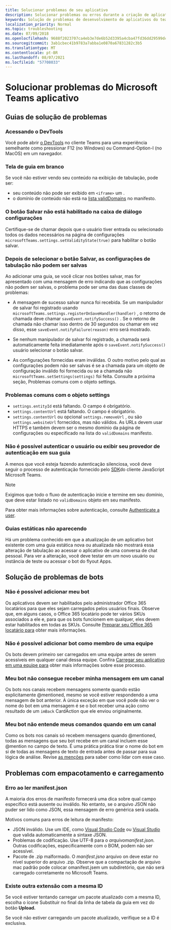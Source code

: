 ```yaml
---
title: Solucionar problemas de seu aplicativo
description: Solucionar problemas ou erros durante a criação de aplicativos para Microsoft Teams
keywords: Solução de problemas de desenvolvimento de aplicativos do teams
localization_priority: Normal
ms.topic: troubleshooting
ms.date: 07/09/2018
ms.openlocfilehash: 9688f2023707ca4eb3e7de6b52d3395a4cba47fd36dd29599dc4ead590368b95
ms.sourcegitcommit: 3ab1cbec41b9783a7abba1e0870a67831282c3b5
ms.translationtype: MT
ms.contentlocale: pt-BR
ms.lasthandoff: 08/07/2021
ms.locfileid: "57708033"
---
```

# <a name="troubleshoot-your-microsoft-teams-app"></a>Solucionar problemas do Microsoft Teams aplicativo

## <a name="troubleshooting-tabs"></a>Guias de solução de problemas

### <a name="accessing-the-devtools"></a>Acessando o DevTools

Você pode abrir [o DevTools](~/tabs/how-to/developer-tools.md) no cliente Teams para uma experiência semelhante como pressionar F12 (no Windows) ou Command-Option-I (no MacOS) em um navegador.

### <a name="blank-tab-screen"></a>Tela de guia em branco

Se você não estiver vendo seu conteúdo na exibição de tabulação, pode ser:

* seu conteúdo não pode ser exibido em `<iframe>` um .
* o domínio de conteúdo não está na [lista validDomains](~/resources/schema/manifest-schema.md#validdomains) no manifesto.

### <a name="the-save-button-isnt-enabled-on-the-settings-dialog"></a>O botão Salvar não está habilitado na caixa de diálogo configurações

Certifique-se de chamar depois que o usuário tiver entrada ou selecionado todos os dados necessários na página de configurações `microsoftTeams.settings.setValidityState(true)` para habilitar o botão salvar.

### <a name="after-selecting-the-save-button-the-tab-settings-cannot-be-saved"></a>Depois de selecionar o botão Salvar, as configurações de tabulação não podem ser salvas

Ao adicionar uma guia, se você clicar nos botões salvar, mas for apresentado com uma mensagem de erro indicando que as configurações não podem ser salvas, o problema pode ser uma das duas classes de problemas:

* A mensagem de sucesso salvar nunca foi recebida. Se um manipulador de salvar foi registrado usando `microsoftTeams.settings.registerOnSaveHandler(handler)` , o retorno de chamada deve chamar `saveEvent.notifySuccess()` . Se o retorno de chamada não chamar isso dentro de 30 segundos ou chamar em vez disso, esse `saveEvent.notifyFailure(reason)` erro será mostrado.

* Se nenhum manipulador de salvar foi registrado, a chamada será automaticamente feita imediatamente após o `saveEvent.notifySuccess()` usuário selecionar o botão salvar.

* As configurações fornecidas eram inválidas. O outro motivo pelo qual as configurações podem não ser salvas é se a chamada para um objeto de configuração inválido foi fornecida ou se a chamada não `microsoftTeams.setSettings(settings)` foi feita. Consulte a próxima seção, Problemas comuns com o objeto settings.

### <a name="common-problems-with-the-settings-object"></a>Problemas comuns com o objeto settings

* `settings.entityId` está faltando. O campo é obrigatório.
* `settings.contentUrl` está faltando. O campo é obrigatório.
* `settings.contentUrl` ou opcional `settings.removeUrl` , ou são `settings.websiteUrl` fornecidos, mas não válidos. As URLs devem usar HTTPS e também devem ser o mesmo domínio da página de configurações ou especificado na lista do `validDomains` manifesto.

### <a name="cant-authenticate-the-user-or-display-your-auth-provider-in-your-tab"></a>Não é possível autenticar o usuário ou exibir seu provedor de autenticação em sua guia

A menos que você esteja fazendo autenticação silenciosa, você deve seguir o processo de autenticação fornecido pelo [SDK](/javascript/api/overview/msteams-client.md)do cliente JavaScript Microsoft Teams.

> [!NOTE]
>Exigimos que todo o fluxo de autenticação inicie e termine em seu domínio, que deve estar listado no `validDomains` objeto em seu manifesto.

Para obter mais informações sobre autenticação, consulte [Authenticate a user](~/concepts/authentication/authentication.md).

### <a name="static-tabs-not-showing-up"></a>Guias estáticas não aparecendo

Há um problema conhecido em que a atualização de um aplicativo bot existente com uma guia estática nova ou atualizada não mostrará essa alteração de tabulação ao acessar o aplicativo de uma conversa de chat pessoal.  Para ver a alteração, você deve testar em um novo usuário ou instância de teste ou acessar o bot do flyout Apps.

## <a name="troubleshooting-bots"></a>Solução de problemas de bots

### <a name="cant-add-my-bot"></a>Não é possível adicionar meu bot

Os aplicativos devem ser habilitados pelo administrador Office 365 locatários para que eles sejam carregados pelos usuários finais. Observe que, em alguns casos, o Office 365 locatário pode ter vários SKUs associados a ele e, para que os bots funcionem em qualquer, eles devem estar habilitados em todas as SKUs. Consulte [Preparar seu Office 365 locatário para](~/concepts/build-and-test/prepare-your-o365-tenant.md) obter mais informações.

### <a name="cant-add-bot-as-a-member-of-a-team"></a>Não é possível adicionar bot como membro de uma equipe

Os bots devem primeiro ser carregados em uma equipe antes de serem acessíveis em qualquer canal dessa equipe. Confira [Carregar seu aplicativo em uma equipe para](~/concepts/deploy-and-publish/apps-upload.md) obter mais informações sobre esse processo.

### <a name="my-bot-doesnt-get-my-message-in-a-channel"></a>Meu bot não consegue receber minha mensagem em um canal

Os bots nos canais recebem mensagens somente quando estão explicitamente @mentioned, mesmo se você estiver respondendo a uma mensagem de bot anterior. A única exceção em que você pode não ver o nome do bot em uma mensagem é se o bot receber uma ação como resultado de um `imBack` CardAction que ele enviou originalmente.

### <a name="my-bot-doesnt-understand-my-commands-when-in-a-channel"></a>Meu bot não entende meus comandos quando em um canal

Como os bots nos canais só recebem mensagens quando @mentioned, todas as mensagens que seu bot recebe em um canal incluem esse @mention no campo de texto. É uma prática prática tirar o nome do bot em si de todas as mensagens de texto de entrada antes de passar para sua lógica de análise. Revise [as menções](../bots/how-to/conversations/channel-and-group-conversations.md#work-with-mentions) para saber como lidar com esse caso.

## <a name="issues-with-packaging-and-uploading"></a>Problemas com empacotamento e carregamento

### <a name="error-while-reading-manifestjson"></a>Erro ao ler manifest.json

A maioria dos erros de manifesto fornecerá uma dica sobre qual campo específico está ausente ou inválido. No entanto, se o arquivo JSON não puder ser lido como JSON, essa mensagem de erro genérica será usada.

Motivos comuns para erros de leitura de manifesto:

* JSON inválido. Use um IDE, como [Visual Studio Code](https://code.visualstudio.com) ou [Visual Studio](https://www.visualstudio.com/vs/) que valida automaticamente a sintaxe JSON.
* Problemas de codificação. Use UTF-8 para o *arquivomanifest.json.* Outras codificações, especificamente com o BOM, podem não ser acessível.
* Pacote de .zip malformado. O *manifest.jsno* arquivo on deve estar no nível superior do arquivo .zip. Observe que a compactação  de arquivo mac padrão pode colocar omanifest.jsem um subdiretório, que não será carregado corretamente no Microsoft Teams.

### <a name="another-extension-with-same-id-exists"></a>Existe outra extensão com a mesma ID

Se você estiver tentando carregar um pacote atualizado com a  mesma ID, escolha o ícone Substituir no final da linha de tabela da guia em vez do botão **Upload.**

Se você não estiver carregando um pacote atualizado, verifique se a ID é exclusiva.
